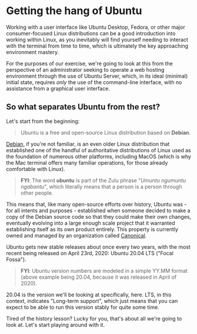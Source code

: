 #  Getting the hang of Ubuntu

Working with a user interface like Ubuntu Desktop, Fedora, or other major consumer-focused Linux distributions can be a good introduction into working within Linux, as you inevitably will find yourself needing to interact with the terminal from time to time, which is ultimately the key approaching environment mastery.

For the purposes of our exercise, we're going to look at this from the perspective of an administrator seeking to operate a web hosting environment through the use of Ubuntu Server, which, in its ideal (minimal) initial state, requires _only_ the use of the command-line interface, with no assistance from a graphical user interface.

## So what separates Ubuntu from the rest?

Let's start from the beginning:

> Ubuntu is a free and open-source Linux distribution based on **Debian**.

[Debian](https://www.debian.org/), if you're not familiar, is an even older Linux distribution that established one of the handful of authoritative distributions of Linux used as the foundation of numerous other platforms, including MacOS (which is why the Mac terminal offers many familiar operations, for those already comfortable with Linux).

> **FYI**: The word **ubuntu** is part of the Zulu phrase "_Umuntu ngumuntu ngabantu_", which literally means that a person is a person through other people.

This means that, like many open-source efforts over history, Ubuntu was - for all intents and purposes - established when someone decided to make a copy of the Debian source code so that they could make their own changes, eventually evolving into a large enough scale project that it warranted establishing itself as its own product entirely. This property is currently owned and managed by an organization called [Canonical](https://canonical.com/).

Ubuntu gets new stable releases about once every two years, with the most recent being released on April 23rd, 2020: Ubuntu 20.04 LTS ("Focal Fossa").

> **FYI**: Ubuntu version numbers are modeled in a simple YY.MM format (above example being 20.04, because it was released in April of 2020).

20.04 is the version we'll be looking at specifically, here. LTS, in this context, indicates "Long-term support", which just means that you can expect to be able to run this version stably for quite some time.

Tired of the history lesson? Lucky for you, that's about all we're going to look at. Let's start playing around with it.